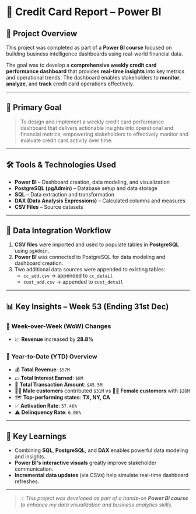 # 🧾 Credit Card Report – Power BI

## 📌 Project Overview

This project was completed as part of a **Power BI course** focused on building business intelligence dashboards using real-world financial data.

The goal was to develop a **comprehensive weekly credit card performance dashboard** that provides **real-time insights** into key metrics and operational trends. The dashboard enables stakeholders to **monitor**, **analyze**, and **track** credit card operations effectively.

---

## 🎯 Primary Goal

> To design and implement a weekly credit card performance dashboard that delivers actionable insights into operational and financial metrics, empowering stakeholders to effectively monitor and evaluate credit card activity over time.

---

## 🛠 Tools & Technologies Used

- **Power BI** – Dashboard creation, data modeling, and visualization  
- **PostgreSQL (pgAdmin)** – Database setup and data storage  
- **SQL** – Data extraction and transformation  
- **DAX (Data Analysis Expressions)** – Calculated columns and measures  
- **CSV Files** – Source datasets

---

## 📂 Data Integration Workflow

1. **CSV files** were imported and used to populate tables in **PostgreSQL** using `pgAdmin`.
2. **Power BI** was connected to PostgreSQL for data modeling and dashboard creation.
3. Two additional data sources were appended to existing tables:
   - `cc_add.csv` → appended to `cc_detail`
   - `cust_add.csv` → appended to `cust_detail`

---

## 📊 Key Insights – Week 53 (Ending 31st Dec)

### 🔁 Week-over-Week (WoW) Changes

- 📈 **Revenue** increased by **28.8%**

### 📆 Year-to-Date (YTD) Overview

- 💰 **Total Revenue**: `$57M`
- 💵 **Total Interest Earned**: `$8M`
- 🧾 **Total Transaction Amount**: `$45.5M`
- 👨‍💼 **Male customers** contributed `$31M` vs 👩‍💼 **Female customers** with `$26M`
- 🗺 **Top-performing states**: **TX, NY, CA**
- ✅ **Activation Rate**: `57.46%`
- ⚠️ **Delinquency Rate**: `6.06%`

---

## 🧠 Key Learnings

- Combining **SQL**, **PostgreSQL**, and **DAX** enables powerful data modeling and insights.
- **Power BI's interactive visuals** greatly improve stakeholder communication.
- **Incremental data updates** (via CSVs) help simulate real-time dashboard refreshes.

---

> 💡 _This project was developed as part of a hands-on **Power BI course** to enhance my data visualization and business analytics skills._
